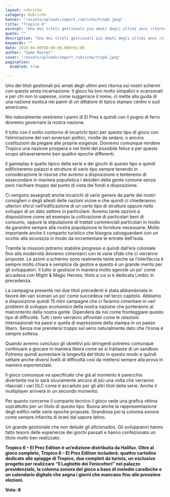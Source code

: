 ```yaml
---
layout: rubriche
category: Rubriche
banner: "/assets/uploads/import.rubriche/trop6.jpeg"
title: "Tropico 6"
excerpt: "Uno dei titoli gestionali più amati degli ultimi anni ritorna sui nostri schermi con questa sesta incarnazione. Il gioco ha toni molto simpatici e scanzonati e per chi non lo sapesse, come suggerisce il nome, ci mette alla guida di una nazione esotica nei panni di un dittatore di tipico stampo centro o sud americano. [&hellip"
quote: ""
description: "Uno dei titoli gestionali più amati degli ultimi anni ritorna sui nostri schermi con questa sesta incarnazione. Il gioco ha toni molto simpatici e scanzonati e per chi non lo sapesse, come suggerisce il nome, ci mette alla guida di una nazione esotica nei panni di un dittatore di tipico stampo centro o sud americano. [&hellip"
keywords: ""
date: 2019-04-09T00:00:00.000+01:00
author: "Game Master"
cover: "/assets/uploads/import.rubriche/trop6.jpeg"
pagination:
  enabled: true

---
```


Uno dei titoli gestionali più amati degli ultimi anni ritorna sui nostri schermi con questa sesta incarnazione. Il gioco ha toni molto simpatici e scanzonati e per chi non lo sapesse, come suggerisce il nome, ci mette alla guida di una nazione esotica nei panni di un dittatore di tipico stampo centro o sud americano.

Noi naturalmente vestiremo i panni di El Prez e quindi con il pugno di ferro dovremo governare la nostra nazione.

Il tutto con il solito contorno di incarichi tipici per questo tipo di gioco con l’eliminazione dei vari avversari politici, rivolte da sedare, o ancora costituzioni da piegare alle proprie esigenze. Dovremo comunque rendere Tropico una nazione prospera e nei limiti del possibile felice e per questo scopo attraverseremo ben quattro epoche differenti.

Il gameplay è quello tipico della serie e dei giochi di questo tipo e quindi edificheremo palazzi e strutture di vario tipo sempre tenendo in considerazione le risorse che avremo a disposizione e tenteremo di assecondare in maniera populistica i desideri della gente comune senza però rischiare troppo dal punto di vista dei fondi a disposizione.

Ci vengono assegnati anche incarichi di vario genere da parte dei nostri consiglieri o degli alleati delle nazioni vicine e che quindi ci chiederanno ulteriori sforzi nell’edificazione di un certo tipo di strutture oppure nello sviluppo di un dato settore in particolare. Avremo tante opzioni a disposizione come ad esempio la coltivazione di particolari beni di consumo, oppure la stipulazione di trattati commerciali particolari in modo da garantire sempre alla nostra popolazione le forniture necessarie. Molto importante anche il comparto turistico che bisogna salvaguardare con un occhio alla sicurezza in modo da incrementare le entrate dell’isola.

Tramite le missioni potremo stabilire progressi e quindi dall’era coloniale fino alla modernità dovremo cimentarci con le varie sfide che ci verranno proposte. Le azioni a schermo sono realmente tante anche se l’interfaccia è sempre molto chiara e semplice da gestire e questo è un grande merito per gli sviluppatori. Il tutto si gestisce in maniera molto agevole un po’ come accadeva con Might & Magic Heroes, titolo a cui si è dedicata Limbic in precedenza.

La campagna presente nei due titoli precedenti è stata abbandonata in favore dei vari scenari un po’ come succedeva nel terzo capitolo. Abbiamo a disposizione quindi 15 mini campagne che ci faranno cimentare in vari problemi di sviluppo economico della nostra nazione che porteranno al malcontento della nostra gente. Dipenderà da noi come fronteggiare questo tipo di difficoltà. Tutti i temi verranno affrontati come le relazioni internazionali tra paesi e quella di espressione della stampa in un paese libero. Senza mai prendersi troppo sul serio naturalmente dato che l’ironia è sempre sottesa.

Quando avremo concluso gli obiettivi più stringenti potremo comunque continuare a giocare in maniera libera come se si trattasse di un sandbox. Potremo quindi aumentare la longevità del titolo in questo modo e quindi settare anche diversi livelli di difficoltà così da mettersi sempre alla prova in maniera esponenziale.

Il gioco comunque va specificato che già al momento è parecchio divertente ma lo sarà sicuramente ancora di più una volta che verranno rilasciati i vari DLC come è accaduto per gli altri titoli della serie. Anche il multiplayer arriverà in un secondo momento.

Per quanto concerne il comparto tecnico il gioco vede una grafica ottima soprattutto per un titolo di questo tipo. Buona anche la rappresentazione degli edifici nelle varie epoche proposte. Grandiosa poi la colonna sonora come sempre infarcita di brani dal sapore latino.

Un grande gestionale che non delude gli aficionados. Gli sviluppatori hanno fatto tesoro delle esperienze dei giochi passati e hanno confezionato un titolo molto ben realizzato.

**Tropico 6 – El Prez Edition è un’edizione distribuita da Halifax. Oltre al gioco completo, Tropico 6 – El Prez Edition includerà: quattro cartoline dedicate alle spiagge di Tropico, due completi da turista, un esclusivo progetto per realizzare “Il Laghetto dei Fenicotteri” nel palazzo presidenziale, la colonna sonora del gioco a base di melodie caraibiche e un calendario digitale che segna i giorni che mancano fino alle prossime elezioni.** 

**Voto: 8** 